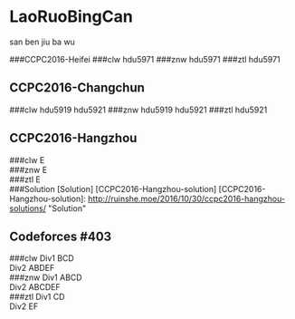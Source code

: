 # LaoRuoBingCan
san ben jiu ba wu

###CCPC2016-Heifei
###clw
hdu5971
###znw
hdu5971
###ztl
hdu5971

## CCPC2016-Changchun
###clw
hdu5919 hdu5921
###znw
hdu5919 hdu5921
###ztl
hdu5921

## CCPC2016-Hangzhou
###clw
E  
###znw
E  
###ztl
E  
###Solution
[Solution] [CCPC2016-Hangzhou-solution]
[CCPC2016-Hangzhou-solution]: http://ruinshe.moe/2016/10/30/ccpc2016-hangzhou-solutions/  "Solution"

## Codeforces #403 
###clw
Div1 BCD  
Div2 ABDEF  
###znw
Div1 ABCD  
Div2 ABCDEF  
###ztl
Div1 CD  
Div2 EF  
